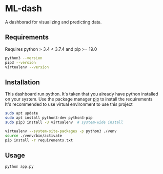 # ML-dash
A dashborad for visualizing and predicting data.

## Requirements
Requires python > 3.4 < 3.7.4 and pip >= 19.0

```bash
python3 --version
pip3 --version
virtualenv --version
```

## Installation
This dashboard run python. It's taken that you already have python installed on your system.
Use the package manager [pip](https://pip.pypa.io/en/stable/) to install the requirements
It's recommended to use virtual environment to use this project

```bash
sudo apt update
sudo apt install python3-dev python3-pip
sudo pip3 install -U virtualenv  # system-wide install
```

```bash
virtualenv --system-site-packages -p python3 ./venv
source ./venv/bin/activate
pip install -r requirements.txt
```

## Usage

```bash
python app.py
```
